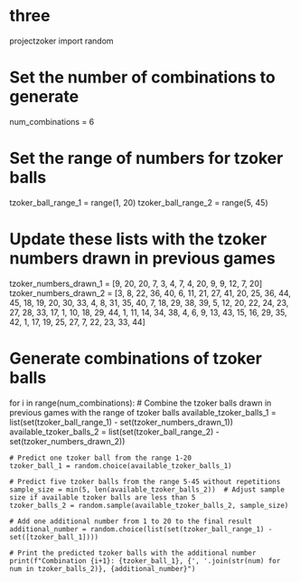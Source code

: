 # three
 projectzoker
 import random

# Set the number of combinations to generate
num_combinations = 6

# Set the range of numbers for tzoker balls
tzoker_ball_range_1 = range(1, 20)
tzoker_ball_range_2 = range(5, 45)

# Update these lists with the tzoker numbers drawn in previous games
tzoker_numbers_drawn_1 = [9, 20, 20, 7, 3, 4, 7, 4, 20, 9, 9, 12, 7, 20]
tzoker_numbers_drawn_2 = [3, 8, 22, 36, 40, 6, 11, 21, 27, 41, 20, 25, 36, 44, 45, 18, 19, 20, 30, 33, 4, 8, 31, 35, 40, 7, 18, 29, 38, 39, 5, 12, 20, 22, 24, 23, 27, 28, 33, 17, 1, 10, 18, 29, 44, 1, 11, 14, 34, 38, 4, 6, 9, 13, 43, 15, 16, 29, 35, 42, 1, 17, 19, 25, 27, 7, 22, 23, 33, 44]

# Generate combinations of tzoker balls
for i in range(num_combinations):
    # Combine the tzoker balls drawn in previous games with the range of tzoker balls
    available_tzoker_balls_1 = list(set(tzoker_ball_range_1) - set(tzoker_numbers_drawn_1))
    available_tzoker_balls_2 = list(set(tzoker_ball_range_2) - set(tzoker_numbers_drawn_2))
    
    # Predict one tzoker ball from the range 1-20
    tzoker_ball_1 = random.choice(available_tzoker_balls_1)
    
    # Predict five tzoker balls from the range 5-45 without repetitions
    sample_size = min(5, len(available_tzoker_balls_2))  # Adjust sample size if available tzoker balls are less than 5
    tzoker_balls_2 = random.sample(available_tzoker_balls_2, sample_size)
    
    # Add one additional number from 1 to 20 to the final result
    additional_number = random.choice(list(set(tzoker_ball_range_1) - set([tzoker_ball_1])))

    # Print the predicted tzoker balls with the additional number
    print(f"Combination {i+1}: {tzoker_ball_1}, {', '.join(str(num) for num in tzoker_balls_2)}, {additional_number}")

